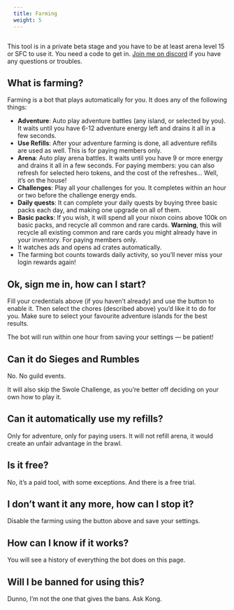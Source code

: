 ```yaml
---
title: Farming
weight: 5
---
```

<style type="text/css">
    pre { background-color: black; color: white; padding: 1em; }
    pre .error { background-color: #A00; color: white; }
    pre .info { color: #0A0; }
    pre .comment { color: #AC0 }
</style>

<div class="row">
    <p class="alert alert-success">
        This tool is in a private beta stage and you have to be at least arena level 15 or SFC to use it.
        You need a code to get in. 
        <a class="btn btn-primary btn-sm" href="https://discord.gg/QGvNTrE">Join me on discord</a>
        if you have any questions or troubles. 
    </p>
</div>

<div id="root"></div>

<script type="text/javascript">

    /* global require */ require(['react-dom', 'views/Game/Farming'], function (ReactDOM, Farming) {
        ReactDOM.render(Farming(), document.getElementById('root'));
    });

</script>

## What is farming?

Farming is a bot that plays automatically for you. It does any of the following things:

 * **Adventure**: Auto play adventure battles (any island, or selected by you). It waits until you have 6-12 adventure energy left and drains it all in a few seconds.
 * **Use Refills**: After your adventure farming is done, all adventure refills are used as well. This is for paying members only. 
 * **Arena**: Auto play arena battles. It waits until you have 9 or more energy and drains it all in a few seconds. 
   For paying members: you can also refresh for selected hero tokens, and the cost of the refreshes… Well, it’s on the house!
 * **Challenges**: Play all your challenges for you. It completes within an hour or two before the challenge energy ends.
 * **Daily quests**: It can complete your daily quests by buying three basic packs each day, and making one upgrade on all of them. 
 * **Basic packs**: If you wish, it will spend all your nixon coins above 100k on basic packs, and recycle all common and rare cards.
   **Warning**, this will recycle all existing common and rare cards you might already have in your inventory. For paying members only.
 * It watches ads and opens ad crates automatically.
 * The farming bot counts towards daily activity, so you’ll never miss your login rewards again!

## Ok, sign me in, how can I start?

Fill your credentials above (if you haven’t already) and use the button to enable it. Then select the chores (described above) you’d like it to do for you. Make sure to select your favourite adventure islands for the best results.

The bot will run within one hour from saving your settings — be patient!

## Can it do Sieges and Rumbles

No. No guild events. 

It will also skip the Swole Challenge, as you’re better off deciding on your own how to play it.

## Can it automatically use my refills? 

Only for adventure, only for paying users. It will not refill arena, it would create an unfair advantage in the brawl.

## Is it free?

No, it’s a paid tool, with some exceptions. And there is a free trial.

## I don’t want it any more, how can I stop it?

Disable the farming using the button above and save your settings.

## How can I know if it works? 

You will see a history of everything the bot does on this page.

## Will I be banned for using this?

Dunno, I’m not the one that gives the bans. Ask Kong.
